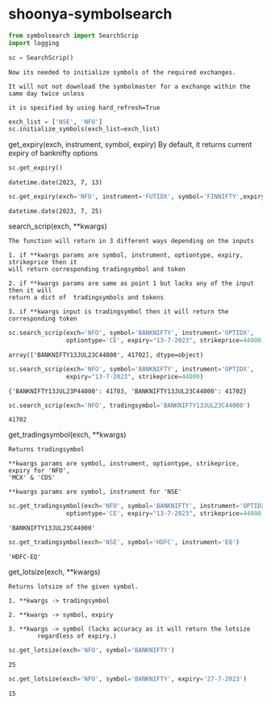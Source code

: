 # shoonya-symbolsearch



<div class="cell code" execution_count="3">

``` python
from symbolsearch import SearchScrip
import logging
```

</div>


<div class="cell code" execution_count="6">

``` python
sc = SearchScrip()
```

</div>

<div class="cell markdown">

    Now its needed to initialize symbols of the required exchanges. 

    It will not not download the symbolmaster for a exchange within the same day twice unless

    it is specified by using hard_refresh=True

</div>

<div class="cell code" execution_count="8">

``` python
exch_list = ['NSE', 'NFO']
sc.initialize_symbols(exch_list=exch_list)
```

</div>

<div class="cell markdown">

get_expiry(exch, instrument, symbol, expiry) By default, it returns
current expiry of banknifty options

</div>

<div class="cell code" execution_count="9">

``` python
sc.get_expiry()
```

<div class="output execute_result" execution_count="9">

    datetime.date(2023, 7, 13)

</div>

</div>

<div class="cell code" execution_count="10">

``` python
sc.get_expiry(exch='NFO', instrument='FUTIDX', symbol='FINNIFTY',expiry='current')
```

<div class="output execute_result" execution_count="10">

    datetime.date(2023, 7, 25)

</div>

</div>

<div class="cell markdown">

search_scrip(exch, \*\*kwargs)

    The function will return in 3 different ways depending on the inputs

    1. if **kwargs params are symbol, instrument, optiontype, expiry, strikeprice then it 
    will return corresponding tradingsymbol and token

    2. if **kwargs params are same as point 1 but lacks any of the input then it will 
    return a dict of  tradingsymbols and tokens

    3. if **kwargs input is tradingsymbol then it will return the corresponding token

</div>

<div class="cell code" execution_count="11">

``` python
sc.search_scrip(exch='NFO', symbol='BANKNIFTY', instrument='OPTIDX', 
                optiontype='CE', expiry="13-7-2023", strikeprice=44000)
```

<div class="output execute_result" execution_count="11">

    array(['BANKNIFTY13JUL23C44000', 41702], dtype=object)

</div>

</div>

<div class="cell code" execution_count="12">

``` python
sc.search_scrip(exch='NFO', symbol='BANKNIFTY', instrument='OPTIDX', 
                expiry="13-7-2023", strikeprice=44000)
```

<div class="output execute_result" execution_count="12">

    {'BANKNIFTY13JUL23P44000': 41703, 'BANKNIFTY13JUL23C44000': 41702}

</div>

</div>

<div class="cell code" execution_count="13">

``` python
sc.search_scrip(exch='NFO', tradingsymbol='BANKNIFTY13JUL23C44000')
```

<div class="output execute_result" execution_count="13">

    41702

</div>

</div>

<div class="cell markdown">

get_tradingsymbol(exch, \*\*kwargs)

    Returns tradingsymbol

    **kwargs params are symbol, instrument, optiontype, strikeprice, expiry for 'NFO', 
    'MCX' & 'CDS'

    **kwargs params are symbol, instrument for 'NSE'

</div>

<div class="cell code" execution_count="14">

``` python
sc.get_tradingsymbol(exch='NFO', symbol='BANKNIFTY', instrument='OPTIDX', 
                optiontype='CE', expiry="13-7-2023", strikeprice=44000)
```

<div class="output execute_result" execution_count="14">

    'BANKNIFTY13JUL23C44000'

</div>

</div>

<div class="cell code" execution_count="15">

``` python
sc.get_tradingsymbol(exch='NSE', symbol='HDFC', instrument='EQ')
```

<div class="output execute_result" execution_count="15">

    'HDFC-EQ'

</div>

</div>

<div class="cell markdown">

get_lotsize(exch, \*\*kwargs)

    Returns lotsize of the given symbol.

    1. **kwargs -> tradingsymbol

    2. **kwargs -> symbol, expiry

    3. **kwargs -> symbol (lacks accuracy as it will return the lotsize 
            regardless of expiry.)

</div>

<div class="cell code" execution_count="16">

``` python
sc.get_lotsize(exch='NFO', symbol='BANKNIFTY')
```

<div class="output execute_result" execution_count="16">

    25

</div>

</div>

<div class="cell code" execution_count="17">

``` python
sc.get_lotsize(exch='NFO', symbol='BANKNIFTY', expiry='27-7-2023')
```

<div class="output execute_result" execution_count="17">

    15

</div>

</div>
